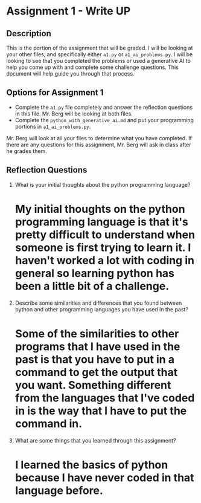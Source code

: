 # Assignment 1 - Write UP

## Description
This is the portion of the assignment that will be graded.  I will be looking at your other files, and specifically either `a1.py` or `a1_ai_problems.py`.  I will be looking to see that you completed the problems or used a generative AI to help you come up with and complete some challenge questions.  This document will help guide you through that process.

## Options for Assignment 1
- Complete the `a1.py` file completely and answer the reflection questions in this file.  Mr. Berg will be looking at both files.
- Complete the `python_with_generative_ai.md` and put your programming portions in `a1_ai_problems.py`.

Mr. Berg will look at all your files to determine what you have completed.  If there are any questions for this assignment, Mr. Berg will ask in class after he grades them.


## Reflection Questions

    
1. What is your initial thoughts about the python programming language?
    # My initial thoughts on the python programming language is that it's pretty difficult to understand when someone is first trying to learn it. I haven't worked a lot with coding in general so learning python has been a little bit of a challenge.




2. Describe some similarities and differences that you found between python and other programming languages you have used in the past?
    # Some of the similarities to other programs that I have used in the past is that you have to put in a command to get the output that you want. Something different from the languages that I've coded in is the way that I have to put the command in. 



3. What are some things that you learned through this assignment?
    # I learned the basics of python because I have never coded in that language before. 